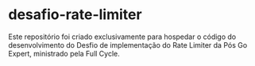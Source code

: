 # desafio-rate-limiter
Este repositório foi criado exclusivamente para hospedar o código do desenvolvimento do Desfio de implementação do Rate Limiter da Pós Go Expert, ministrado pela Full Cycle.
